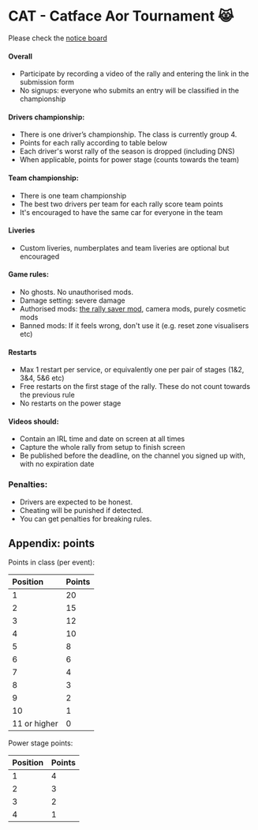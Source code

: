 # CAT - Catface Aor Tournament 😹

Please check the [notice board](https://github.com/xlsrln/cat/blob/main/news.md)

#### Overall
- Participate by recording a video of the rally and entering the link in the submission form
- No signups: everyone who submits an entry will be classified in the championship

#### Drivers championship:
- There is one driver’s championship. The class is currently group 4.
- Points for each rally according to table below
- Each driver's worst rally of the season is dropped (including DNS)
- When applicable, points for power stage (counts towards the team)

#### Team championship:
- There is one team championship
- The best two drivers per team for each rally score team points
- It's encouraged to have the same car for everyone in the team 

#### Liveries
- Custom liveries, numberplates and team liveries are optional but encouraged

#### Game rules:
- No ghosts. No unauthorised mods.
- Damage setting: severe damage
- Authorised mods: [the rally saver mod](https://www.nexusmods.com/artofrally/mods/6), camera mods, purely cosmetic mods
- Banned mods: If it feels wrong, don't use it (e.g. reset zone visualisers etc)

#### Restarts
- Max 1 restart per service, or equivalently one per pair of stages (1&2, 3&4, 5&6 etc)
- Free restarts on the first stage of the rally. These do not count towards the previous rule
- No restarts on the power stage

#### Videos should:
- Contain an IRL time and date on screen at all times
- Capture the whole rally from setup to finish screen
- Be published before the deadline, on the channel you signed up with, with no expiration date

### Penalties:
- Drivers are expected to be honest. 
- Cheating will be punished if detected.
- You can get penalties for breaking rules. 

## Appendix: points

Points in class (per event):

|Position|Points|
|:----|:----|
|1|20|
|2|15|
|3|12|
|4|10|
|5|8|
|6|6|
|7|4|
|8|3|
|9|2|
|10|1|
|11 or higher|0|


Power stage points:

|Position|Points|
|:----|:----|
|1|4|
|2|3|
|3|2|
|4|1|

